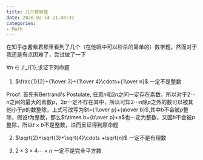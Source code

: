 ```yaml
---
title: 几个数学题
date: 2020-02-14 21:48:37
categories:
- Math
---
```


在知乎@酱紫君那里看到了几个（在他眼中可以秒杀的简单的）数学题，然而对于我还是有点困难了，尝试做了一下

<!-- more -->

$\forall n\in\mathbb{Z_+}/\{1\}$,求证下列命题

1. $\frac{1}{2}+{1\over 3}+{1\over 4}\cdots+{1\over n}$ 一定不是整数

Proof: 首先有Bertrand's Postulate, 任意$n$和$2n$之间一定存在素数，所以对于$2\cdots n$之间的最大的素数$p$，$2p$一定不存在其中，所以可知$2\cdots n$除$p$之外的数可以被其他小于$p$的数整除，上式可改写为$t={1\over p}+{a\over b}$,其中$b$不会被$p$整除，假设$t$为整数，那么$t\times b={b\over p}+a$也一定为整数，又因$b$不会被$p$整除，所以$t\times b$不是整数，进而反证得到原命题

2. $\sqrt{2}+\sqrt{3}+\sqrt{4}\cdots +\sqrt{n}$ 一定不是有理数

3. $2\times 3\times 4\cdots\times n$ 一定不是完全平方数
